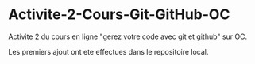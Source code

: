 # Activite-2-Cours-Git-GitHub-OC
Activite 2 du cours en ligne "gerez votre code avec git et github" sur OC.

Les premiers ajout ont ete effectues dans le repositoire local.